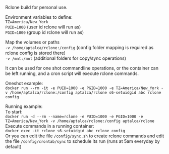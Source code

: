 Rclone build for personal use.  

Environment variables to define:  
`TZ=America/New_York`  
`PUID=1000` (user id rclone will run as)  
`PGID=1000` (group id rclone will run as)  

Map the volumes or paths  
`-v /home/aptalca/rclone:/config` (config folder mapping is required as rclone config is stored there)  
`-v /mnt:/mnt` (additional folders for copy/sync operations)  

It can be used for one shot commandline operations, or the container can be left running, and a cron script will execute rclone commands.  

Oneshot example:  
`docker run --rm -it -e PUID=1000 -e PGID=1000 -e TZ=America/New_York -v /home/aptalca/rclone:/config aptalca/rclone s6-setuidgid abc rclone config`  

Running example:  
To start:  
`docker run -d --rm --name=rclone -e PUID=1000 -e PGID=1000 -e TZ=America/New_York -v /home/aptalca/rclone:/config aptalca/rclone`  
Execute commands in a running container:  
`docker exec -it rclone s6-setuidgid abc rclone config`  
Or you can edit the file `/config/sync.sh` to create rclone commands and edit the file `/config/crontab/sync` to schedule its run (runs at 5am everyday by default)  
